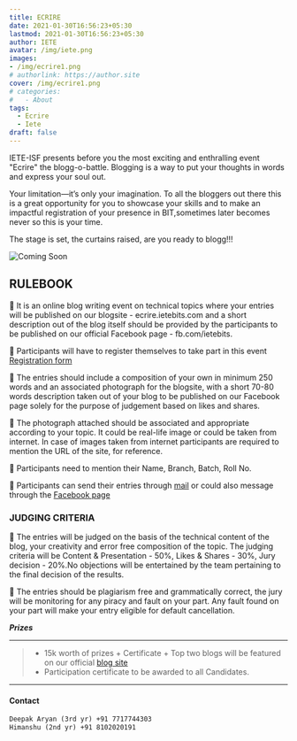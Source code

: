 ```yaml
---
title: ECRIRE
date: 2021-01-30T16:56:23+05:30
lastmod: 2021-01-30T16:56:23+05:30
author: IETE
avatar: /img/iete.png
images:
- /img/ecrire1.png
# authorlink: https://author.site
cover: /img/ecrire1.png
# categories:
#   - About
tags:
  - Ecrire
  - Iete
draft: false
---
```


IETE-ISF presents before you the most exciting and enthralling event "Ecrire" the blogg-o-battle. Blogging is a way to put your thoughts in words and express your soul out. 

<!--more-->

Your limitation—it’s only your imagination. To all the bloggers out there this is a great opportunity for you to showcase your skills and to make an impactful registration of your presence in BIT,sometimes later becomes never so this is your time. 

The stage is set, the curtains raised, are you ready to blogg!!!

 ![Coming Soon](/img/ecrire1.png)

## RULEBOOK

🔸 It is an online blog writing event on technical topics where your entries will be published on our blogsite - ecrire.ietebits.com and a short description out of the blog itself should be provided by the participants to be published on our official Facebook page - fb.com/ietebits.

🔸 Participants will have to register themselves to take part in this event [Registration form](https://docs.google.com/forms/d/e/1FAIpQLSduq8hGhgVKxoIPUC39D8O7sPszoyCRIhqVbA8Tv5wdipxTig/viewform) 

🔸 The entries should include a composition of your own in minimum 250 words and an associated photograph for the blogsite, with a short 70-80 words description taken out of your blog to be published on our Facebook page solely for the purpose of judgement based on likes and shares.

🔸 The photograph attached should be associated and appropriate according to your topic. It could be real-life image or could be taken from internet. In case of images taken from internet participants are required to mention the URL of the site, for reference.

🔸 Participants need to mention their Name, Branch, Batch, Roll No.

🔸 Participants can send their entries through [mail](mailto:ietebits@gmail.com) or could also message through the [Facebook page](https://www.facebook.com/ietebits/)


### JUDGING CRITERIA

🔸 The entries will be judged on the basis of the technical content of the blog, your creativity and error free composition of the topic.  The judging criteria will be Content & Presentation - 50%, Likes & Shares - 30%, Jury decision - 20%.No objections will be entertained by the team pertaining to the final decision of the results.

🔸 The entries should be plagiarism free and grammatically correct, the jury will be monitoring for any piracy and fault on your part. Any fault found on your part will make your entry eligible for default cancellation.

***Prizes***
***
 > - 15k worth of prizes + Certificate + Top two blogs will be featured on our official [blog site](https://blog.ietebits.com/)  
 > - Participation certificate to be awarded to all Candidates.
 ***



#### Contact

```html 
Deepak Aryan (3rd yr) +91 7717744303
Himanshu (2nd yr) +91 8102020191
```
